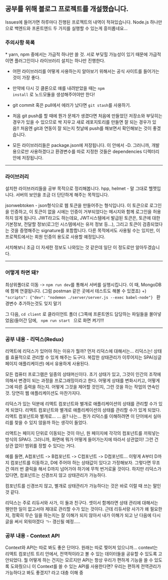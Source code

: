 <h2> 공부를 위해 블로그 프로젝트를 개설했습니다. </h2>

Issues에 들어가면 하루마다 진행된 프로젝트의 내역이 적혀있습니다. 
Node.js 하나만으로 백엔드와 프론트엔드 두 가지를 실행할 수 있는게 흥미롭네요...

<h3>주의사항 목록</h3>
* yarn, npm 중에서는 가급적 하나만 쓸 것. 서로 부딪힐 가능성이 있기 때문에 가급적이면 플러그인이나 라이브러리 설치는 하나만 진행한다.

* 어떤 라이브러리를 어떻게 사용하는지 알아보기 위해서는 공식 사이트를 들어가는 것이 가장 좋다.

* 만약에 다시 깃 클론으로 얘를 내려받았을 때는 <code>npm install</code>  로 노드모듈을 생성해주어야만 한다!

* git commit 혹은 pull에서 에러가 났다면 <code>git stash</code>를 사용하기. 

* 처음 git push를 할 때에 뭔가 문제가 생겼다면 처음에 만들었던 저장소와 부딪히는 경우가 있을 수 있으므로 싹 지우고 새로 레포지토리를 만들면 잘 되는 경우가 있음!! 처음엔 git과 연동이 잘 되는지 첫날에 push를 해보면서 확인해보는 것이 좋겠습니다.

* 모든 라이브러리들은 package.json에 저장됩니다. 이 안에서 -D. 그러니까, 개발용으로만 사용하겠다고 환경변수를 따로 지정한 것들은 dependencies 디렉터리 안에 저장됩니다.


---------------------------------------


<h3>라이브러리</h3>
설치한 라이브러리들을 공부 목적으로 정리해봅니다.
hpp, helmet - 말 그대로 헬멧입니다. 서버의 보안을 조금 더 단단하게 해주는 목적입니다.

jsonwebtoken - json형식으로 웹 토큰을 만들어주는 형식입니다. 
이 토큰으로 로그인을 인증하고, 이 토큰이 없을 시에는 인증이 거부되었다는 메시지와 함께 로그인을 허용하지 않게 됩니다. 
JWT라고도 하는데요, JWT시스템에서 발급된 토큰은, 토큰에 대한 기본정보, 전달할 정보(로그인 시스템에서는 유저 정보 등…), 
그리고 토큰이 검증되었다는 것을 증명해주는 signature를 포함합니다.
다른 목적에서도 사용될 수는 있지만, 이 프로젝트에서는 회원 인증의 용도로 사용할 예정입니다. 

서치해보니 조금 더 자세한 정보도 나와있는 것 같은데 일단 이 정도로만 알아두겠습니다.



--------------------------------------

<h3>어떻게 하면 돼?</h3>
최상위폴더로 이동 -> <code>npm run dev</code>를 통해서 서버를 실행시킵니다. 이 때, MongoDB에 함께 연결됩니다. (그럼 postman 같은 곳에서 테스트도 해볼 수 있겠죠)
+) <code>  "scripts": {"dev": "nodemon ./server/server.js --exec babel-node"} </code> 환경변수 추가하는것도 잊지 말기

그 다음, <code>cd client</code> 로 클라이언트 폴더 (그쪽에 프론트엔드 담당하는 파일들을 몰아넣었음)들어간 담에, <code> npm run start </code> 으로 화면 켜기!!! 


--------------------------------------

<h3>공부 내용 - 리덕스(Redux)</h3>

리액트에 리덕스가 있어야 하는 이유가 뭘까? 
먼저 리덕스에 대해서는… 리덕스는! 상태를 효율적으로 관리할 수 있게 해주는 도구다.
복잡한 상태관리가 이루어지는 SPA(싱글페이지 애플리케이션) 에서 유용하게 사용된다.


모든 컴퓨터 프로그램은 일종의 상태머신이다. 초기 상태가 있고, 그것이 인간의 조작에 의해서
변경이 되는 과정을 프로그래밍이라고 한다. 어떻게 상태를 변화시키고, 어떻게 그에 따른 출력을 하는지.
어떻게 그것을 제어할 것인지, 그런 것을 하는 작업의 연속인 것. 당연히 웹 애플리케이션도 마찬가지다.

리덕스가 있는 덕분에 리액트 컴포넌트와 별개로 애플리케이션의 상태를 관리할 수가 있게 되었다.
리액트 컴포넌트와 별개로 애플리케이션의 상태를 관리할 수가 있게 되었다.
리액트 컴포넌트와 별개로… … 음? 나는… 뭔가 리덕스를 이해하려면 이 단어에서 실마리를 찾을 수 있지 않을까 하는 생각이 들었다.

리액트는 페이지 단위로 이동되는 것이 아닌, 원 페이지에 각각의 컴포넌트를 끼워넣는 방식의 SPA다.
그러니까, 화면에 뭐가 어떻게 들어가는지에 따라서 상관없이! 그런 건 상관 없이! 범위를 정할 수 있다는 거다.

예를 들면, A컴포넌트 -> B컴포넌트 -> C컴포넌트 -> D컴포넌트… 이렇게 A부터 D까지 컴포넌트를
이동하고, D에 주어야 하는 상태값이 있다고 가정해보자. 그렇다면 무조건 여러 번 클릭을 해서 D까지
넘어가야 하기에 무척 번거로울 것이다. 하지만 리덕스가 있다면, 컴포넌트는 신경쓰지 않고 상태관리가 가능하다.

컴포넌트를 신경쓰지 않고, 별개로 상태관리가 가능하다는 것은 바로 이럴 때 쓰는 말인 것 같다. 


리덕스는 주로 리듀서와 사가, 이 둘과 친구다. 셋이서 함께라면 상태 관리에 대해서는 웬만한 일이 없고서야
제대로 관리할 수가 있는 것이다. 근데 리듀서랑 사가가 왜 필요한지, 정확히 무슨 일을 하는지는 잘 이해가 되지 않아서 
내가 이해가 되고 난 다음에 다시 글을 써서 외워야겠다 ㄱ- 갱신될 예정..... 


<h3>공부 내용 - Context API</h3>

Context와 API는 따로 봐도 좋은 단어다. 원래는 따로 찢어져 있으니까…
context는 리액트 컴포넌트 트리 안에서, 전역적이라고 볼 수 있는 데이터들을 공유할 수 있도록 고안되었다. 
뭘 어떻게 하는 건지는 모르지만 API는 항상 우리가 편하게 기능을 쓸 수 있도록 도와줬으니 
이 Context를 쓸 수 있는 API를 사용한다면? 우리는 편하게 전역관리가 가능하다고 봐도 좋겠지?
 라고 대충 이해 중

